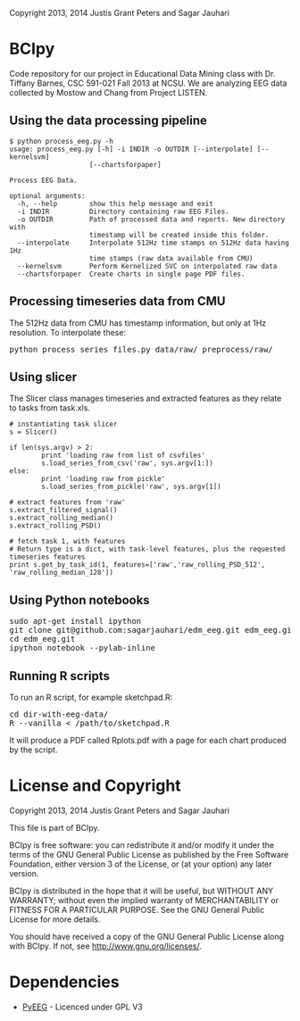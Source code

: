 <!--
# Copyright 2013, 2014 Justis Grant Peters and Sagar Jauhari

# This file is part of BCIpy.
# 
# BCIpy is free software: you can redistribute it and/or modify
# it under the terms of the GNU General Public License as published by
# the Free Software Foundation, either version 3 of the License, or
# (at your option) any later version.
# 
# BCIpy is distributed in the hope that it will be useful,
# but WITHOUT ANY WARRANTY; without even the implied warranty of
# MERCHANTABILITY or FITNESS FOR A PARTICULAR PURPOSE.  See the
# GNU General Public License for more details.
# 
# You should have received a copy of the GNU General Public License
# along with BCIpy.  If not, see <http://www.gnu.org/licenses/>.
-->
Copyright 2013, 2014 Justis Grant Peters and Sagar Jauhari

# BCIpy
Code repository for our project in Educational Data Mining class with Dr. Tiffany Barnes, CSC 591-021 Fall 2013 at NCSU. We are analyzing EEG data collected by Mostow and Chang from Project LISTEN.

## Using the data processing pipeline
	$ python process_eeg.py -h
	usage: process_eeg.py [-h] -i INDIR -o OUTDIR [--interpolate] [--kernelsvm]
                      	[--chartsforpaper]

	Process EEG Data.
	
	optional arguments:
	  -h, --help        show this help message and exit
	  -i INDIR          Directory containing raw EEG Files.
	  -o OUTDIR         Path of processed data and reports. New directory with
	                    timestamp will be created inside this folder.
	  --interpolate     Interpolate 512Hz time stamps on 512Hz data having 1Hz
	                    time stamps (raw data available from CMU)
	  --kernelsvm       Perform Kernelized SVC on interpolated raw data
	  --chartsforpaper  Create charts in single page PDF files.


## Processing timeseries data from CMU
The 512Hz data from CMU has timestamp information, but only at 1Hz resolution. To interpolate these:
<pre>
python process_series_files.py data/raw/ preprocess/raw/
</pre>

## Using slicer
The Slicer class manages timeseries and extracted features as they relate to tasks from task.xls.

	# instantiating task slicer
	s = Slicer()

	if len(sys.argv) > 2:
			print 'loading raw from list of csvfiles'
			s.load_series_from_csv('raw', sys.argv[1:])
	else:
			print 'loading raw from pickle'
			s.load_series_from_pickle('raw', sys.argv[1])

	# extract features from 'raw'
	s.extract_filtered_signal()
	s.extract_rolling_median()
	s.extract_rolling_PSD()

	# fetch task 1, with features
	# Return type is a dict, with task-level features, plus the requested timeseries features
	print s.get_by_task_id(1, features=['raw','raw_rolling_PSD_512', 'raw_rolling_median_128'])

## Using Python notebooks
<pre>
sudo apt-get install ipython
git clone git@github.com:sagarjauhari/edm_eeg.git edm_eeg.git
cd edm_eeg.git
ipython notebook --pylab-inline
</pre>

## Running R scripts
To run an R script, for example sketchpad.R:
<pre>
cd dir-with-eeg-data/
R --vanilla &lt; /path/to/sketchpad.R
</pre>

It will produce a PDF called Rplots.pdf with a page for each chart produced by the script.

# License and Copyright
Copyright 2013, 2014 Justis Grant Peters and Sagar Jauhari

This file is part of BCIpy.

BCIpy is free software: you can redistribute it and/or modify
it under the terms of the GNU General Public License as published by
the Free Software Foundation, either version 3 of the License, or
(at your option) any later version.

BCIpy is distributed in the hope that it will be useful,
but WITHOUT ANY WARRANTY; without even the implied warranty of
MERCHANTABILITY or FITNESS FOR A PARTICULAR PURPOSE.  See the
GNU General Public License for more details.

You should have received a copy of the GNU General Public License
along with BCIpy.  If not, see <http://www.gnu.org/licenses/>.

# Dependencies
- [PyEEG](https://code.google.com/p/pyeeg/) - Licenced under GPL V3

